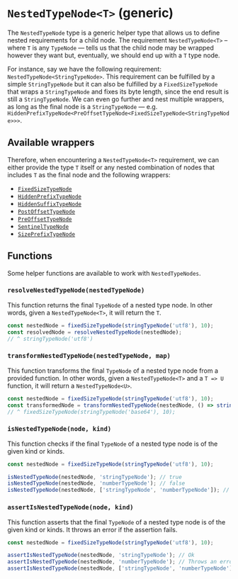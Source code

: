 # `NestedTypeNode<T>` (generic)

The `NestedTypeNode` type is a generic helper type that allows us to define nested requirements for a child node. The requirement `NestedTypeNode<T>` – where `T` is any `TypeNode` — tells us that the child node may be wrapped however they want but, eventually, we should end up with a `T` type node.

For instance, say we have the following requirement: `NestedTypeNode<StringTypeNode>`. This requirement can be fulfilled by a simple `StringTypeNode` but it can also be fulfilled by a `FixedSizeTypeNode` that wraps a `StringTypeNode` and fixes its byte length, since the end result is still a `StringTypeNode`. We can even go further and nest multiple wrappers, as long as the final node is a `StringTypeNode` — e.g. `HiddenPrefixTypeNode<PreOffsetTypeNode<FixedSizeTypeNode<StringTypeNode>>>`.

## Available wrappers

Therefore, when encountering a `NestedTypeNode<T>` requirement, we can either provide the type `T` itself or any nested combination of nodes that includes `T` as the final node and the following wrappers:

-   [`FixedSizeTypeNode`](./FixedSizeTypeNode.md)
-   [`HiddenPrefixTypeNode`](./HiddenPrefixTypeNode.md)
-   [`HiddenSuffixTypeNode`](./HiddenSuffixTypeNode.md)
-   [`PostOffsetTypeNode`](./PostOffsetTypeNode.md)
-   [`PreOffsetTypeNode`](./PreOffsetTypeNode.md)
-   [`SentinelTypeNode`](./SentinelTypeNode.md)
-   [`SizePrefixTypeNode`](./SizePrefixTypeNode.md)

## Functions

Some helper functions are available to work with `NestedTypeNodes`.

### `resolveNestedTypeNode(nestedTypeNode)`

This function returns the final `TypeNode` of a nested type node. In other words, given a `NestedTypeNode<T>`, it will return the `T`.

```ts
const nestedNode = fixedSizeTypeNode(stringTypeNode('utf8'), 10);
const resolvedNode = resolveNestedTypeNode(nestedNode);
// ^ stringTypeNode('utf8')
```

### `transformNestedTypeNode(nestedTypeNode, map)`

This function transforms the final `TypeNode` of a nested type node from a provided function. In other words, given a `NestedTypeNode<T>` and a `T => U` function, it will return a `NestedTypeNode<U>`.

```ts
const nestedNode = fixedSizeTypeNode(stringTypeNode('utf8'), 10);
const transformedNode = transformNestedTypeNode(nestedNode, () => stringTypeNode('base64'));
// ^ fixedSizeTypeNode(stringTypeNode('base64'), 10);
```

### `isNestedTypeNode(node, kind)`

This function checks if the final `TypeNode` of a nested type node is of the given kind or kinds.

```ts
const nestedNode = fixedSizeTypeNode(stringTypeNode('utf8'), 10);

isNestedTypeNode(nestedNode, 'stringTypeNode'); // true
isNestedTypeNode(nestedNode, 'numberTypeNode'); // false
isNestedTypeNode(nestedNode, ['stringTypeNode', 'numberTypeNode']); // true
```

### `assertIsNestedTypeNode(node, kind)`

This function asserts that the final `TypeNode` of a nested type node is of the given kind or kinds. It throws an error if the assertion fails.

```ts
const nestedNode = fixedSizeTypeNode(stringTypeNode('utf8'), 10);

assertIsNestedTypeNode(nestedNode, 'stringTypeNode'); // Ok
assertIsNestedTypeNode(nestedNode, 'numberTypeNode'); // Throws an error
assertIsNestedTypeNode(nestedNode, ['stringTypeNode', 'numberTypeNode']); // Ok
```
